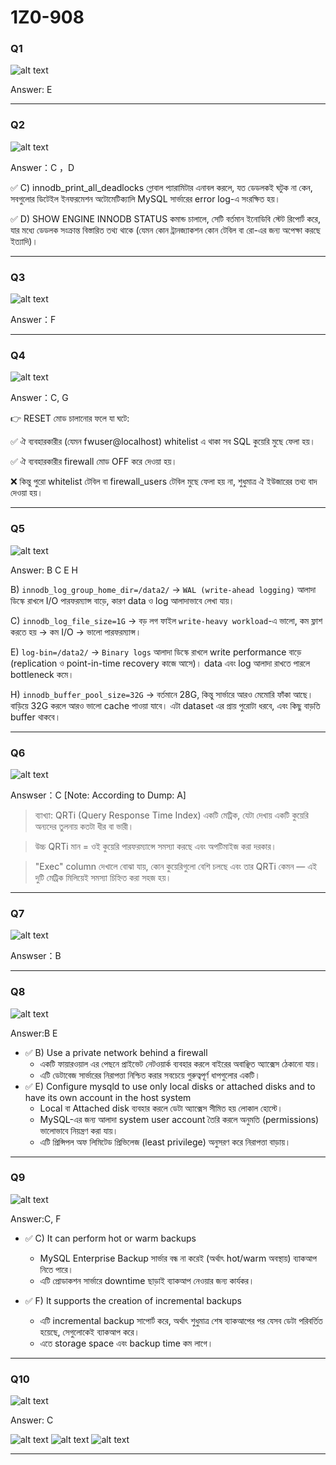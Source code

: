 # 1Z0-908

### Q1 

![alt text](image-2.png)

Answer: E

---

### Q2

![alt text](image-3.png)

Answer：C ，D 

✅ C) innodb_print_all_deadlocks গ্লোবাল প্যারামিটার এনাবল করলে, যত ডেডলকই ঘটুক না কেন, সবগুলোর ডিটেইল ইনফরমেশন অটোমেটিক্যালি MySQL সার্ভারের error log-এ সংরক্ষিত হয়।

✅ D) SHOW ENGINE INNODB STATUS কমান্ড চালালে, সেটি বর্তমান ইনোডিবি স্টেট রিপোর্ট করে, যার মধ্যে ডেডলক সংক্রান্ত বিস্তারিত তথ্য থাকে (যেমন কোন ট্রানজ্যাকশন কোন টেবিল বা রো-এর জন্য অপেক্ষা করছে ইত্যাদি)।

---

### Q3

![alt text](image-4.png)

Answer：F

---

### Q4

![alt text](image-5.png)

Answer：C, G

👉 RESET মোড চালানোর ফলে যা ঘটে:

✅ ঐ ব্যবহারকারীর (যেমন fwuser@localhost) whitelist এ থাকা সব SQL কুয়েরি মুছে ফেলা হয়।

✅ ঐ ব্যবহারকারীর firewall মোড OFF করে দেওয়া হয়।

❌ কিন্তু পুরো whitelist টেবিল বা firewall_users টেবিল মুছে ফেলা হয় না, শুধুমাত্র ঐ ইউজারের তথ্য বাদ দেওয়া হয়।

---

### Q5

![alt text](image-6.png)

Answer: B C E H

B) `innodb_log_group_home_dir=/data2/`
→ `WAL (write-ahead logging)` আলাদা ডিস্কে রাখলে I/O পারফরম্যান্স বাড়ে, কারণ data ও log আলাদাভাবে লেখা যায়।

C) `innodb_log_file_size=1G`
→ বড় লগ ফাইল `write-heavy workload`-এ ভালো, কম ফ্লাশ করতে হয় → কম I/O → ভালো পারফরম্যান্স।

E) `log-bin=/data2/`
→ `Binary logs` আলাদা ডিস্কে রাখলে write performance বাড়ে (replication ও point-in-time recovery কাজে আসে)। data এবং log আলাদা রাখতে পারলে bottleneck কমে।

H) `innodb_buffer_pool_size=32G`
→ বর্তমানে 28G, কিন্তু সার্ভারে আরও মেমোরি ফাঁকা আছে। বাড়িয়ে 32G করলে আরও ভালো cache পাওয়া যাবে। এটা dataset এর প্রায় পুরোটা ধরবে, এবং কিছু বাড়তি buffer থাকবে।

---

### Q6

![alt text](image-7.png)

Answser：C  [Note: According to Dump: A]

> ব্যাখ্যা: QRTi (Query Response Time Index) একটি মেট্রিক, যেটা দেখায় একটি কুয়েরি অন্যদের তুলনায় কতটা ধীর বা ভারী।

> উচ্চ QRTi মান = ওই কুয়েরি পারফরম্যান্সে সমস্যা করছে এবং অপটিমাইজ করা দরকার।

> "Exec" column দেখালে বোঝা যায়, কোন কুয়েরিগুলো বেশি চলছে এবং তার QRTi কেমন — এই দুটি মেট্রিক মিলিয়েই সমস্যা চিহ্নিত করা সহজ হয়।

---

### Q7

![alt text](image-8.png)

Answser：B

---

### Q8

![alt text](image-9.png)

Answer:B E

- ✅ B) Use a private network behind a firewall
    - একটি ফায়ারওয়াল এর পেছনে প্রাইভেট নেটওয়ার্ক ব্যবহার করলে বাইরের অবাঞ্ছিত অ্যাক্সেস ঠেকানো যায়। 
    - এটি ডেটাবেজ সার্ভারের নিরাপত্তা নিশ্চিত করার সবচেয়ে গুরুত্বপূর্ণ ধাপগুলোর একটি।
- ✅ E) Configure mysqld to use only local disks or attached disks and to have its own account in the host system
    - Local বা Attached disk ব্যবহার করলে ডেটা অ্যাক্সেস সীমিত হয় লোকাল হোস্টে।
    - MySQL-এর জন্য আলাদা system user account তৈরি করলে অনুমতি (permissions) ভালোভাবে নিয়ন্ত্রণ করা যায়।
    - এটি প্রিন্সিপল অফ লিমিটেড প্রিভিলেজ (least privilege) অনুসরণ করে নিরাপত্তা বাড়ায়।

---

### Q9

![alt text](image-10.png)

Answer:C, F

- ✅ C) It can perform hot or warm backups
    - MySQL Enterprise Backup সার্ভার বন্ধ না করেই (অর্থাৎ hot/warm অবস্থায়) ব্যাকআপ নিতে পারে।
    - এটি প্রোডাকশন সার্ভারে downtime ছাড়াই ব্যাকআপ নেওয়ার জন্য কার্যকর।

- ✅ F) It supports the creation of incremental backups
    - এটি incremental backup সাপোর্ট করে, অর্থাৎ শুধুমাত্র শেষ ব্যাকআপের পর যেসব ডেটা পরিবর্তিত হয়েছে, সেগুলোকেই ব্যাকআপ করে।
    - এতে storage space এবং backup time কম লাগে।

---

### Q10

![alt text](image-11.png)

Answer: C

![alt text](image-14.png)
![alt text](image-13.png)
![alt text](image-15.png)

---




